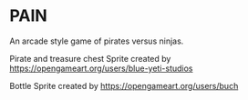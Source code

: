 # PAIN
An arcade style game of pirates versus ninjas.

Pirate and treasure chest Sprite created by https://opengameart.org/users/blue-yeti-studios

Bottle Sprite created by https://opengameart.org/users/buch
